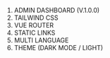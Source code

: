 1. ADMIN DASHBOARD (V.1.0.0)
2. TAILWIND CSS
3. VUE ROUTER
4. STATIC LINKS
5. MULTI LANGUAGE
6. THEME (DARK MODE / LIGHT)
